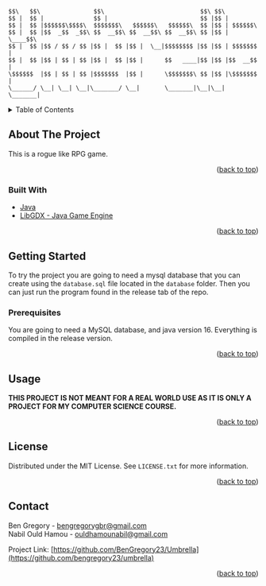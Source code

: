     $$\   $$\               $$\                           $$\ $$\           
    $$ |  $$ |              $$ |                          $$ |$$ |          
    $$ |  $$ |$$$$$$\$$$$\  $$$$$$$\   $$$$$$\   $$$$$$\  $$ |$$ | $$$$$$\  
    $$ |  $$ |$$  _$$  _$$\ $$  __$$\ $$  __$$\ $$  __$$\ $$ |$$ | \____$$\
    $$ |  $$ |$$ / $$ / $$ |$$ |  $$ |$$ |  \__|$$$$$$$$ |$$ |$$ | $$$$$$$ |
    $$ |  $$ |$$ | $$ | $$ |$$ |  $$ |$$ |      $$   ____|$$ |$$ |$$  __$$ |
    \$$$$$$  |$$ | $$ | $$ |$$$$$$$  |$$ |      \$$$$$$$\ $$ |$$ |\$$$$$$$ |
    \______/ \__| \__| \__|\_______/ \__|       \_______|\__|\__| \_______|
<!-- TABLE OF CONTENTS -->
<details>
  <summary>Table of Contents</summary>
  <ol>
    <li>
      <a href="#about-the-project">About The Project</a>
      <ul>
        <li><a href="#built-with">Built With</a></li>
      </ul>
    </li>
    <li>
      <a href="#getting-started">Getting Started</a>
      <ul>
        <li><a href="#prerequisites">Prerequisites</a></li>
      </ul>
    </li>
    <li><a href="#usage">Usage</a></li>
    <li><a href="#license">License</a></li>
    <li><a href="#contact">Contact</a></li>
  </ol>
</details>



<!-- ABOUT THE PROJECT -->
## About The Project
This is a rogue like RPG game.

<p align="right">(<a href="#top">back to top</a>)</p>



### Built With

* [Java](https://openjdk.java.net/)
* [LibGDX - Java Game Engine](https://libgdx.com/)

<p align="right">(<a href="#top">back to top</a>)</p>



<!-- GETTING STARTED -->
## Getting Started

To try the project you are going to need a mysql database that you can create using the `database.sql` file located in
the `database` folder. Then you can just run the program found in the release tab of the repo.

### Prerequisites

You are going to need a MySQL database, and java version 16.
Everything is compiled in the release version.

<p align="right">(<a href="#top">back to top</a>)</p>

<!-- USAGE EXAMPLES -->
## Usage

**THIS PROJECT IS NOT MEANT FOR A REAL WORLD USE AS IT IS ONLY A PROJECT FOR MY COMPUTER SCIENCE COURSE.**

<p align="right">(<a href="#top">back to top</a>)</p>


<!-- LICENSE -->
## License

Distributed under the MIT License. See `LICENSE.txt` for more information.

<p align="right">(<a href="#top">back to top</a>)</p>



<!-- CONTACT -->
## Contact

Ben Gregory - bengregorygbr@gmail.com <br>
Nabil Ould Hamou - ouldhamounabil@gmail.com <br>


Project Link: [https://github.com/BenGregory23/Umbrella](https://github.com/bengregory23/umbrella)

<p align="right">(<a href="#top">back to top</a>)</p>
